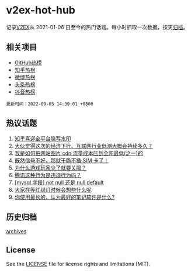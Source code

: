 # v2ex-hot-hub

 记录[V2EX](https://www.v2ex.com/)从 2021-01-06 日至今的热门话题。每小时抓取一次数据，按天[归档](archives)。
 
 ## 相关项目

- [GitHub热榜](https://github.com/lonnyzhang423/github-hot-hub)
- [知乎热榜](https://github.com/lonnyzhang423/zhihu-hot-hub)
- [微博热榜](https://github.com/lonnyzhang423/weibo-hot-hub)
- [头条热榜](https://github.com/lonnyzhang423/toutiao-hot-hub)
- [抖音热榜](https://github.com/lonnyzhang423/douyin-hot-hub)


 `更新时间：2022-09-05 14:39:01 +0800`

## 热议话题

1. [知乎喜迎全平台隐写水印](https://www.v2ex.com/t/877614)
1. [大伙觉得这次的经济下行、互联网行业低潮大概会持续多久？](https://www.v2ex.com/t/877746)
1. [我是如何把网站图片 cdn 流量成本压到全网最低(之一)的](https://www.v2ex.com/t/877718)
1. [既然信号不好，那就干脆不插 SIM 卡了！](https://www.v2ex.com/t/877634)
1. [为什么游戏玩家少了就要关服？](https://www.v2ex.com/t/877671)
1. [腾讯这种行为是违规行为吗？](https://www.v2ex.com/t/877717)
1. [[mysql 字段] not null 还是 null default](https://www.v2ex.com/t/877652)
1. [大家在等红绿灯时候会想些什么呢](https://www.v2ex.com/t/877723)
1. [你使用最长的，认为最好的笔记软件是什么?](https://www.v2ex.com/t/877756)

## 历史归档

[archives](archives)

## License

See the [LICENSE](LICENSE) file for license rights and limitations (MIT).
